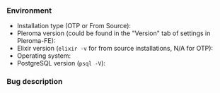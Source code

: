 <!--
### Precheck

* For support use https://git.pleroma.social/pleroma/pleroma-support or [community channels](https://git.pleroma.social/pleroma/pleroma#community-channels).
* Please do a quick search to ensure no similar bug has been reported before. If the bug has not been addressed after 2 weeks, it's fine to bump it.
* Try to ensure that the bug is actually related to the Pleroma backend. For example, if a bug happens in Pleroma-FE but not in Mastodon-FE or mobile clients, it's likely that the bug should be filed in [Pleroma-FE](https://git.pleroma.social/pleroma/pleroma-fe/issues/new) repository.
-->

### Environment

* Installation type (OTP or From Source):
* Pleroma version (could be found in the "Version" tab of settings in Pleroma-FE): 
* Elixir version (`elixir -v` for from source installations, N/A for OTP):
* Operating system:
* PostgreSQL version (`psql -V`):


### Bug description
